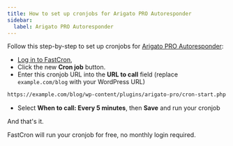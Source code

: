 ```yaml
---
title: How to set up cronjobs for Arigato PRO Autoresponder
sidebar:
  label: Arigato PRO Autoresponder
---
```


Follow this step-by-step to set up cronjobs for 
<a href="http://calendarscripts.info/bft-pro/?ref=fastcron.com" target="_blank" rel="nofollow">Arigato PRO Autoresponder</a>:

- [Log in to FastCron](https://app.fastcron.com/login),
- Click the new **Cron job** button.
- Enter this cronjob URL into the **URL to call** field (replace `example.com/blog` with your WordPress URL)
```sh
https://example.com/blog/wp-content/plugins/arigato-pro/cron-start.php
```
- Select **When to call: Every 5 minutes**, then **Save** and run your cronjob

And that's it.

FastCron will run your cronjob for free, no monthly login required.